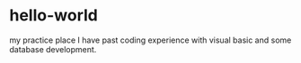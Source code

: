 # hello-world
my practice place
I have past coding experience with visual basic and some database development.
